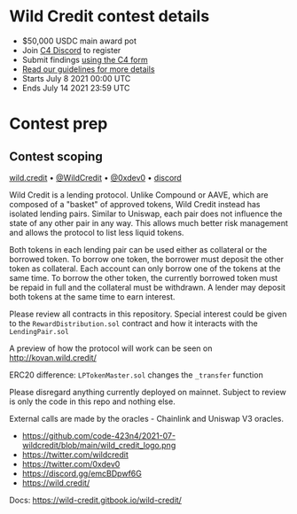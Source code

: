 # Wild Credit contest details
- $50,000 USDC main award pot
- Join [C4 Discord](https://discord.gg/EY5dvm3evD) to register
- Submit findings [using the C4 form](https://code423n4.com/2021-07-wildcredit-contest/submit)
- [Read our guidelines for more details](https://code423n4.com/compete)
- Starts July 8 2021 00:00 UTC
- Ends July 14 2021 23:59 UTC
# Contest prep

## Contest scoping

[wild.credit](https://wild.credit/) • [@WildCredit](https://twitter.com/WildCredit) • [@0xdev0](https://twitter.com/0xdev0) • [discord](https://discord.gg/emcBDpwf6G)

Wild Credit is a lending protocol. Unlike Compound or AAVE, which are composed of a "basket" of approved tokens, Wild Credit instead has isolated lending pairs. Similar to Uniswap, each pair does not influence the state of any other pair in any way. This allows much better risk management and allows the protocol to list less liquid tokens.

Both tokens in each lending pair can be used either as collateral or the borrowed token. To borrow one token, the borrower must deposit the other token as collateral. Each account can only borrow one of the tokens at the same time. To borrow the other token, the currently borrowed token must be repaid in full and the collateral must be withdrawn. A lender may deposit both tokens at the same time to earn interest.

Please review all contracts in this repository. Special interest could be given to the `RewardDistribution.sol` contract and how it interacts with the `LendingPair.sol`

A preview of how the protocol will work can be seen on http://kovan.wild.credit/

ERC20 difference: `LPTokenMaster.sol` changes the `_transfer` function

Please disregard anything currently deployed on mainnet. Subject to review is only the code in this repo and nothing else.

External calls are made by the oracles - Chainlink and Uniswap V3 oracles.


- https://github.com/code-423n4/2021-07-wildcredit/blob/main/wild_credit_logo.png
- https://twitter.com/wildcredit
- https://twitter.com/0xdev0
- https://discord.gg/emcBDpwf6G
- https://wild.credit/

Docs: https://wild-credit.gitbook.io/wild-credit/
